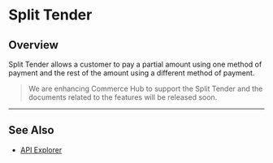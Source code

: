 # Split Tender

## Overview

Split Tender allows a customer to pay a partial amount using one method of payment and the rest of the amount using a different method of payment.

<!-- theme: danger -->
> We are enhancing Commerce Hub to support the Split Tender and the documents related to the features will be released soon.
---

## See Also

- [API Explorer](../api/?type=post&path=/payments/v1/charges)